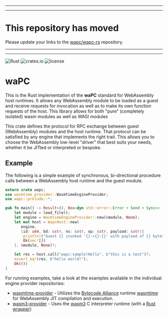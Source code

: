 ----

----

 # This repository has moved
 
 Please update your links to the [wapc/wapc-rs](https://github.com/wapc/wapc-rs) repository.
 
----

----

![Rust](https://github.com/wapc/wapc-rust/workflows/Rust/badge.svg)
![crates.io](https://img.shields.io/crates/v/wapc.svg)
![license](https://img.shields.io/crates/l/wapc.svg)

# waPC

This is the Rust implementation of the **waPC** standard for WebAssembly host runtimes. It allows any WebAssembly module to be loaded as a guest and receive requests for invocation as well as to make its own function requests of the host. This library allows for both "pure" (completely isolated) wasm modules as well as WASI modules

This crate defines the protocol for RPC exchange between guest (WebAssembly) modules and the host runtime. That protocol
can be satisfied by any engine that implements the right trait. This allows you to choose the WebAssembly
low-level "driver" that best suits your needs, whether it be JITted or interpreted or bespoke.

## Example

The following is a simple example of synchronous, bi-directional procedure calls between a WebAssembly host runtime and the guest module.

```rust
extern crate wapc;
use wasmtime_provider::WasmtimeEngineProvider;
use wapc::prelude::*;

pub fn main() -> Result<(), Box<dyn std::error::Error + Send + Sync>> {
    let module = load_file();
    let engine = WasmtimeEngineProvider::new(&module, None);
    let mut host = WapcHost::new(
       engine,
       |id: u64, bd: &str, ns: &str, op: &str, payload: &str|{
        println!("Guest {} invoked '{}->{}:{}' with payload of {} bytes", id, bd, ns, op, payload.len());
        Ok(vec![])
    }, &module, None)?;

    let res = host.call("wapc:sample!Hello", b"this is a test")?;
    assert_eq!(res, b"hello world!");
    Ok(())
}
```

For running examples, take a look at the examples available in the individual engine provider
repositories:

* [wasmtime-provider](https://github.com/wapc/wasmtime-provider) - Utilizes the [Bytecode Alliance](https://bytecodealliance.org/) runtime [wasmtime](https://github.com/bytecodealliance/wasmtime) for WebAssembly JIT compilation and execution.
* [wasm3-provider](https://github.com/wapc/wasm3-provider) - Uses the [wasm3](https://github.com/wasm3) C interpreter runtime (with a [Rust wrapper](https://github.com/Veykril/wasm3-rs))
